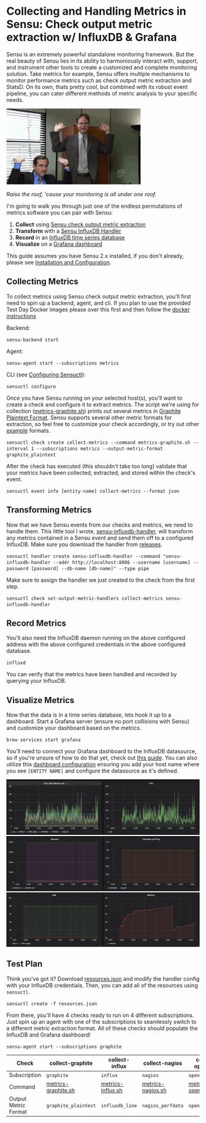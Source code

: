 # Collecting and Handling Metrics in Sensu: Check output metric extraction w/ InfluxDB & Grafana

Sensu is an extremely powerful standalone monitoring framework. But the real
beauty of Sensu lies in its ability to harmoniously interact with, support, and
instrument other tools to create a customized and complete monitoring solution.
Take metrics for example, Sensu offers multiple mechanisms to monitor
performance metrics such as check output metric extraction and StatsD. On its
own, thats pretty cool, but combined with its robust event pipeline, you can
cater different methods of metric analysis to your specific needs.

![Raise the roof](giphy.gif)

*Raise the roof, 'cause your monitoring is all under one roof.*

I'm going to walk you through just one of the endless permutations of metrics
software you can pair with Sensu:
1. **Collect** using [Sensu check output metric extraction][1]
2. **Transform** with a [Sensu InfluxDB Handler][2]
3. **Record** in an [InfluxDB time series database][3]
4. **Visualize** on a [Grafana dashboard][4]

This guide assumes you have Sensu 2.x installed, if you don't already, please
see [Installation and Configuration][5].

## Collecting Metrics
To collect metrics using Sensu check output metric extraction, you'll first need
to spin up a backend, agent, and cli.  If you plan to use the provided Test Day Docker images please
over this first and then follow the [docker instructions][17]

Backend:
```
sensu-backend start
```

Agent:
```
sensu-agent start --subscriptions metrics
```

CLI (see [Configuring Sensuctl][6]):
```
sensuctl configure
```

Once you have Sensu running on your selected host(s), you'll want to create a
check and configure it to extract metrics. The script we're using for collection
([metrics-graphite.sh][7]) prints out several metrics in [Graphite Plaintext Format][8].
Sensu supports several other metric formats for extraction, so feel free to
customize your check accordingly, or try out other [example][9] formats.
```
sensuctl check create collect-metrics --command metrics-graphite.sh --interval 1 --subscriptions metrics --output-metric-format graphite_plaintext
```

After the check has executed (this shouldn't take too long) validate that your
metrics have been collected, extracted, and stored within the check's event.
```
sensuctl event info [entity-name] collect-metrics --format json
```

## Transforming Metrics
Now that we have Sensu events from our checks and metrics, we need to handle
them. This little tool I wrote, [sensu-influxdb-handler][2], will transform any
metrics contained in a Sensu event and send them off to a configured InfluxDB.
Make sure you download the handler from [releases][10].
```
sensuctl handler create sensu-influxdb-handler --command "sensu-influxdb-handler --addr http://localhost:8086 --username [username] --password [password] --db-name [db-name]" --type pipe
```

Make sure to assign the handler we just created to the check from the first step.
```
sensuctl check set-output-metric-handlers collect-metrics sensu-influxdb-handler
```

## Record Metrics
You'll also need the InfluxDB daemon running on the above configured address
with the above configured credentials in the above configured database.
```
influxd
```

You can verify that the metrics have been handled and recorded by querying your
InfluxDB.

## Visualize Metrics
Now that the data is in a time series database, lets hook it up to a dashboard.
Start a Grafana server (ensure no port collisions with Sensu) and customize your
dashboard based on the metrics.
```
brew services start grafana
```

You'll need to connect your Grafana dashboard to the InfluxDB datasource, so if
you're unsure of how to do that yet, check out [this guide][11]. You can also
utilize this [dashboard configuration][16] ensuring you add your host name
where you see `[ENTITY NAME]` and configure the datasource as it's defined.

![Dashboard 1](dashboard1.png)
![Dashboard 2](dashboard2.png)
![Dashboard 3](dashboard3.png)

## Test Plan

Think you've got it? Download [resources.json][12] and modify the handler config
with your InfluxDB credentials. Then, you can add all of the resources using
`sensuctl`.
```
sensuctl create -f resources.json
```

From there, you'll have 4 checks ready to run on 4 different subscriptions.
Just spin up an agent with one of the subscriptions to seamlessly switch to
a different metric extraction format. All of these checks should populate the
InfluxDB and Grafana dashboard!
```
sensu-agent start --subscriptions graphite
```

| Check | collect-graphite | collect-influx | collect-nagios | collect-opentsdb |
| ----- | ---------------- | -------------- | -------------- | ---------------- |
| Subscription | `graphite` | `influx` | `nagios` | `opentsdb` |
| Command | [metrics-graphite.sh][7] | [metrics-influx.sh][13] | [metrics-nagios.sh][14] | [metrics-opentsdb.sh][15] |
| Output Metric Format | `graphite_plaintext` | `influxdb_line` | `nagios_perfdata` | `opentsdb_line` |

[1]: https://docs.sensu.io/sensu-core/2.0/guides/extract-metrics-with-checks/
[2]: https://github.com/nikkiki/sensu-influxdb-handler
[3]: https://github.com/influxdata/influxdb
[4]: https://github.com/grafana/grafana/
[5]: https://docs.sensu.io/sensu-core/2.0/getting-started/installation-and-configuration/
[6]: https://docs.sensu.io/sensu-core/2.0/getting-started/configuring-sensuctl/
[7]: https://github.com/nikkiki/sensu-influxdb-handler/blob/master/examples/metrics-graphite.sh
[8]: http://graphite.readthedocs.io/en/latest/feeding-carbon.html
[9]: https://github.com/nikkiki/sensu-influxdb-handler/tree/master/examples
[10]: https://github.com/nikkiki/sensu-influxdb-handler/releases
[11]: http://docs.grafana.org/features/datasources/influxdb/
[12]: resources.json
[13]: https://github.com/nikkiki/sensu-influxdb-handler/blob/master/examples/metrics-influx.sh
[14]: https://github.com/nikkiki/sensu-influxdb-handler/blob/master/examples/metrics-nagios.sh
[15]: https://github.com/nikkiki/sensu-influxdb-handler/blob/master/examples/metrics-opentsdb.sh
[16]: grafana-config.json
[17]: docker_config/docker_instructions.md
